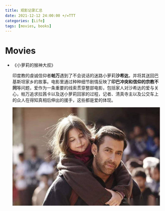 ```yaml
---
title: 观影记录汇总
date: 2021-12-12 24:00:00 +/=TTT
categories: [Life]
tags: [movies, books]
---
```


# Movies

- 《小萝莉的猴神大叔》

  印度教的虔诚信仰者**帕万**遇到了不会说话的迷路小萝莉**沙希达**，并将其送回巴基斯坦家乡的故事。电影里通过种种细节剧情反映了**印巴冲突和信仰的宗教不同**等问题，爱作为一条重要的线索贯穿整部电影，包括家人对沙希达的爱与关心，帕万追求拉茜卡以及送小萝莉回家的过程，记者、清真寺主以及公交车上的众人在得知真相后伸出的援手，这些都是爱的体现。

  ![](/assets/img/movies/小萝莉的猴神大叔.jpg)

